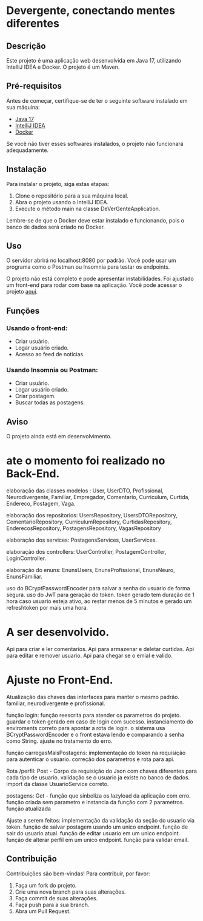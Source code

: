 # Devergente, conectando mentes diferentes

## Descrição

Este projeto é uma aplicação web desenvolvida em Java 17, utilizando IntelliJ IDEA e Docker. O projeto é um Maven.

## Pré-requisitos

Antes de começar, certifique-se de ter o seguinte software instalado em sua máquina:

- [Java 17](https://www.oracle.com/java/technologies/downloads/)
- [IntelliJ IDEA](https://www.jetbrains.com/pt-br/idea/download/)
- [Docker](https://www.docker.com/products/docker-desktop/)

Se você não tiver esses softwares instalados, o projeto não funcionará adequadamente.

## Instalação

Para instalar o projeto, siga estas etapas:

1. Clone o repositório para a sua máquina local.
2. Abra o projeto usando o IntelliJ IDEA.
3. Execute o método main na classe DeVerGenteApplication.

Lembre-se de que o Docker deve estar instalado e funcionando, pois o banco de dados será criado no Docker.

## Uso

O servidor abrirá no localhost:8080 por padrão. Você pode usar um programa como o Postman ou Insomnia para testar os endpoints.

O projeto não está completo e pode apresentar instabilidades. Foi ajustado um front-end para rodar com base na aplicação. Você pode acessar o projeto [aqui](https://github.com/AllanSantos-DV/Front-End-Devergente).

## Funções

### Usando o front-end:

- Criar usuário.
- Logar usuário criado.
- Acesso ao feed de notícias.

### Usando Insomnia ou Postman:

- Criar usuário.
- Logar usuário criado.
- Criar postagem.
- Buscar todas as postagens.

## Aviso

O projeto ainda está em desenvolvimento.

# ate o momento foi realizado no Back-End.
elaboração das classes modelos : 
User, UserDTO, Profissional, Neurodivergente, Familiar, Empregador, Comentario, Curriculum, Curtida, Endereco, Postagem, Vaga.

elaboração dos repositorios:
UsersRepository, UsersDTORepository, ComentarioRepository, CurriculumRepository, CurtidasRepository, EnderecosRepository, PostagensRepository, VagasRepository

elaboração dos services:
PostagensServices, UserServices.

elaboração dos controllers:
UserController, PostagemController, LoginController.

elaboração do enuns:
EnunsUsers, EnunsProfissional, EnunsNeuro, EnunsFamiliar.

uso do BCryptPasswordEncoder para salvar a senha do usuario de forma segura.
uso do JwT para geração do token.
token gerado tem duração de 1 hora caso usuario esteja ativo, ao restar menos de 5 minutos e gerado um refreshtoken por mais uma hora.

# A ser desenvolvido.
Api para criar e ler comentarios.
Api para armazenar e deletar curtidas.
Api para editar e remover usuario.
Api para chegar se o emial e valido.


# Ajuste no Front-End.

Atualização das chaves das interfaces para manter o mesmo padrão.
familiar, neurodivergente e profissional.

função login:
função reescrita para atender os parametros do projeto.
guardar o token gerado em caso de login com sucesso.
instanciamento do enviroments correto para apontar a rota de login.
o sistema usa BCryptPasswordEncoder e o front estava lendo e comparando a senha como String.
ajuste no tratamento do erro.

função carregasMaisPostagens:
implementação do token na requisição para autenticar o usuario.
correção dos parametros e rota para api.

Rota /perfil:
Post - Corpo da requisição do Json com chaves diferentes para cada tipo de usuario.
validação se o usuario ja existe no banco de dados.
import da classe UsuarioService correto.

postagens:
Get - função que sinboliza os lazyload da aplicação com erro. função criada sem parametro e instancia da função com 2 parametros.
função atualizada

Ajuste a serem feitos:
implementação da validação da seção do usuario via token.
função de salvar postagem usando um unico endpoint.
função de sair do usuario atual.
função de editar usuario em um unico endpoint.
função de alterar perfil em um unico endpoint.
função para validar email.


## Contribuição

Contribuições são bem-vindas! Para contribuir, por favor:

1. Faça um fork do projeto.
2. Crie uma nova branch para suas alterações.
3. Faça commit de suas alterações.
4. Faça push para a sua branch.
5. Abra um Pull Request.

